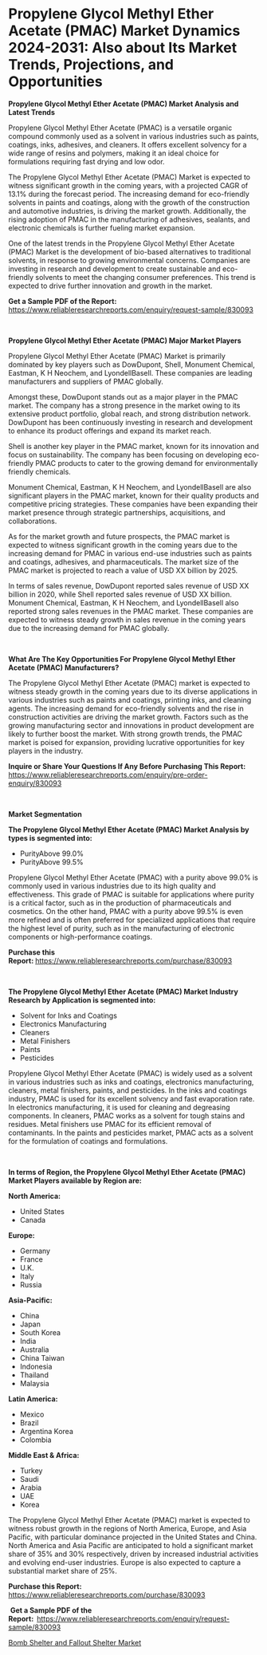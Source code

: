 <p><h1>Propylene Glycol Methyl Ether Acetate (PMAC) Market Dynamics 2024-2031: Also about Its Market Trends, Projections, and Opportunities</h1></p><p><strong>Propylene Glycol Methyl Ether Acetate (PMAC) Market Analysis and Latest Trends</strong></p>
<p><p>Propylene Glycol Methyl Ether Acetate (PMAC) is a versatile organic compound commonly used as a solvent in various industries such as paints, coatings, inks, adhesives, and cleaners. It offers excellent solvency for a wide range of resins and polymers, making it an ideal choice for formulations requiring fast drying and low odor.</p><p>The Propylene Glycol Methyl Ether Acetate (PMAC) Market is expected to witness significant growth in the coming years, with a projected CAGR of 13.1% during the forecast period. The increasing demand for eco-friendly solvents in paints and coatings, along with the growth of the construction and automotive industries, is driving the market growth. Additionally, the rising adoption of PMAC in the manufacturing of adhesives, sealants, and electronic chemicals is further fueling market expansion.</p><p>One of the latest trends in the Propylene Glycol Methyl Ether Acetate (PMAC) Market is the development of bio-based alternatives to traditional solvents, in response to growing environmental concerns. Companies are investing in research and development to create sustainable and eco-friendly solvents to meet the changing consumer preferences. This trend is expected to drive further innovation and growth in the market.</p></p>
<p><strong>Get a Sample PDF of the Report:&nbsp;</strong> <a href="https://www.reliableresearchreports.com/enquiry/request-sample/830093">https://www.reliableresearchreports.com/enquiry/request-sample/830093</a></p>
<p>&nbsp;</p>
<p><strong>Propylene Glycol Methyl Ether Acetate (PMAC) Major Market Players</strong></p>
<p><p>Propylene Glycol Methyl Ether Acetate (PMAC) Market is primarily dominated by key players such as DowDupont, Shell, Monument Chemical, Eastman, K H Neochem, and LyondellBasell. These companies are leading manufacturers and suppliers of PMAC globally.</p><p>Amongst these, DowDupont stands out as a major player in the PMAC market. The company has a strong presence in the market owing to its extensive product portfolio, global reach, and strong distribution network. DowDupont has been continuously investing in research and development to enhance its product offerings and expand its market reach.</p><p>Shell is another key player in the PMAC market, known for its innovation and focus on sustainability. The company has been focusing on developing eco-friendly PMAC products to cater to the growing demand for environmentally friendly chemicals.</p><p>Monument Chemical, Eastman, K H Neochem, and LyondellBasell are also significant players in the PMAC market, known for their quality products and competitive pricing strategies. These companies have been expanding their market presence through strategic partnerships, acquisitions, and collaborations.</p><p>As for the market growth and future prospects, the PMAC market is expected to witness significant growth in the coming years due to the increasing demand for PMAC in various end-use industries such as paints and coatings, adhesives, and pharmaceuticals. The market size of the PMAC market is projected to reach a value of USD XX billion by 2025.</p><p>In terms of sales revenue, DowDupont reported sales revenue of USD XX billion in 2020, while Shell reported sales revenue of USD XX billion. Monument Chemical, Eastman, K H Neochem, and LyondellBasell also reported strong sales revenues in the PMAC market. These companies are expected to witness steady growth in sales revenue in the coming years due to the increasing demand for PMAC globally.</p></p>
<p>&nbsp;</p>
<p><strong>What Are The Key Opportunities For Propylene Glycol Methyl Ether Acetate (PMAC) Manufacturers?</strong></p>
<p><p>The Propylene Glycol Methyl Ether Acetate (PMAC) market is expected to witness steady growth in the coming years due to its diverse applications in various industries such as paints and coatings, printing inks, and cleaning agents. The increasing demand for eco-friendly solvents and the rise in construction activities are driving the market growth. Factors such as the growing manufacturing sector and innovations in product development are likely to further boost the market. With strong growth trends, the PMAC market is poised for expansion, providing lucrative opportunities for key players in the industry.</p></p>
<p><strong>Inquire or Share Your Questions If Any Before Purchasing This Report:</strong> <a href="https://www.reliableresearchreports.com/enquiry/pre-order-enquiry/830093">https://www.reliableresearchreports.com/enquiry/pre-order-enquiry/830093</a></p>
<p>&nbsp;</p>
<p><strong>Market Segmentation</strong></p>
<p><strong>The Propylene Glycol Methyl Ether Acetate (PMAC) Market Analysis by types is segmented into:</strong></p>
<p><ul><li>PurityAbove 99.0%</li><li>PurityAbove 99.5%</li></ul></p>
<p><p>Propylene Glycol Methyl Ether Acetate (PMAC) with a purity above 99.0% is commonly used in various industries due to its high quality and effectiveness. This grade of PMAC is suitable for applications where purity is a critical factor, such as in the production of pharmaceuticals and cosmetics. On the other hand, PMAC with a purity above 99.5% is even more refined and is often preferred for specialized applications that require the highest level of purity, such as in the manufacturing of electronic components or high-performance coatings.</p></p>
<p><strong>Purchase this Report:&nbsp;</strong><a href="https://www.reliableresearchreports.com/purchase/830093">https://www.reliableresearchreports.com/purchase/830093</a></p>
<p>&nbsp;</p>
<p><strong>The Propylene Glycol Methyl Ether Acetate (PMAC) Market Industry Research by Application is segmented into:</strong></p>
<p><ul><li>Solvent for Inks and Coatings</li><li>Electronics Manufacturing</li><li>Cleaners</li><li>Metal Finishers</li><li>Paints</li><li>Pesticides</li></ul></p>
<p><p>Propylene Glycol Methyl Ether Acetate (PMAC) is widely used as a solvent in various industries such as inks and coatings, electronics manufacturing, cleaners, metal finishers, paints, and pesticides. In the inks and coatings industry, PMAC is used for its excellent solvency and fast evaporation rate. In electronics manufacturing, it is used for cleaning and degreasing components. In cleaners, PMAC works as a solvent for tough stains and residues. Metal finishers use PMAC for its efficient removal of contaminants. In the paints and pesticides market, PMAC acts as a solvent for the formulation of coatings and formulations.</p></p>
<p>&nbsp;</p>
<p><strong>In terms of Region, the Propylene Glycol Methyl Ether Acetate (PMAC) Market Players available by Region are:</strong></p>
<p>
    <p> <strong> North America: </strong>
        <ul>
            <li>United States</li>
            <li>Canada</li>
        </ul>
        </p> 
    <p> <strong> Europe: </strong>
        <ul>
            <li>Germany</li>
            <li>France</li>
            <li>U.K.</li>
            <li>Italy</li>
            <li>Russia</li>
        </ul>
        </p> 
    <p> <strong> Asia-Pacific: </strong>
        <ul>
            <li>China</li>
            <li>Japan</li>
            <li>South Korea</li>
            <li>India</li>
            <li>Australia</li>
            <li>China Taiwan</li>
            <li>Indonesia</li>
            <li>Thailand</li>
            <li>Malaysia</li>
        </ul>
        </p> 
    <p> <strong> Latin America: </strong>
        <ul>
            <li>Mexico</li>
            <li>Brazil</li>
            <li>Argentina Korea</li>
            <li>Colombia</li>
        </ul>
        </p> 
    <p> <strong> Middle East & Africa: </strong>
        <ul>
            <li>Turkey</li>
            <li>Saudi</li>
            <li>Arabia</li>
            <li>UAE</li>
            <li>Korea</li>
        </ul>
    </p>
    </p>
<p><p>The Propylene Glycol Methyl Ether Acetate (PMAC) market is expected to witness robust growth in the regions of North America, Europe, and Asia Pacific, with particular dominance projected in the United States and China. North America and Asia Pacific are anticipated to hold a significant market share of 35% and 30% respectively, driven by increased industrial activities and evolving end-user industries. Europe is also expected to capture a substantial market share of 25%.</p></p>
<p><strong>Purchase this Report: </strong><a href="https://www.reliableresearchreports.com/purchase/830093">https://www.reliableresearchreports.com/purchase/830093</a></p>
<p>&nbsp;<strong>Get a Sample PDF of the Report:&nbsp;&nbsp;</strong><a href="https://www.reliableresearchreports.com/enquiry/request-sample/830093">https://www.reliableresearchreports.com/enquiry/request-sample/830093</a></p>
<p><strong></strong></p>
<p><p><a href="https://eight-handstand-8fb.notion.site/Bomb-Shelter-and-Fallout-Shelter-Market-with-the-goal-of-estimating-the-market-size-and-future-growt-6d78953904ae4e77af41624672d1ed44">Bomb Shelter and Fallout Shelter Market</a></p></p>